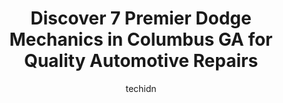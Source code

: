 ---
layout: ampstory
image: https://images.unsplash.com/photo-1639928849293-7f9ff81e41d3?ixlib=rb-4.0.3&ixid=MnwxMjA3fDB8MHxwaG90by1wYWdlfHx8fGVufDB8fHx8&auto=format&fit=crop&w=640&h=853&q=80
author: techidn
featured: false
description: If youre in need of trustworthy and skilled Dodge Mechanic in Columbus GA, USA, youll be pleased to discover the 7 best Dodge Mechanic in town. Their expertise and commitment to customer s
title: Discover 7 Premier Dodge Mechanics in Columbus GA for Quality Automotive Repairs
cover:
   title: Discover 7 Premier Dodge Mechanics in Columbus GA for Quality Automotive Repairs
   subtitle: Rickpate
   background: https://images.unsplash.com/photo-1639928849293-7f9ff81e41d3?ixlib=rb-4.0.3&ixid=MnwxMjA3fDB8MHxwaG90by1wYWdlfHx8fGVufDB8fHx8&auto=format&fit=crop&w=640&h=853&q=80

pages: 
 - layout: thirds
   top: <h1>#1 Auto Masters Repair, LLC</h1>
   bottom: "<p>I always have such a wonderful experience every time I go to auto masters! The last 2 times I have been I pull up to get a tire because mine was either blown or completel</p>"
   background: https://www.knot35.com/toplist/wp-content/uploads/2023/06/best-dodge-mechanic-1-in-columbus-ga-1685834491.jpeg
   backgroundblur: true
 - layout: thirds
   top: <h1>#2 JP Auto Care</h1>
   bottom: "<p>5050 Warm Springs Rd Connector, Columbus, GA 31907, United States</p>"
   background: https://www.knot35.com/toplist/wp-content/uploads/2023/06/best-dodge-mechanic-2-in-columbus-ga-1685834492.jpeg
   cta:
      link: https://www.knot35.com/toplist/discover-7-premier-dodge-mechanics-in-columbus-ga-for-quality-automotive-repairs/
      text: Discover 7 Premier Dodge Mechanics in Columbus GA for Quality Automotive Repairs
 - layout: thirds
   top: <h1>#3 Glenns After Hours Repair Service</h1>
   bottom: "<p>5045 Milgen Ct suite 15, Columbus, GA 31907, United States</p>"
   background: https://www.knot35.com/toplist/wp-content/uploads/2023/06/best-dodge-mechanic-3-in-columbus-ga-1685834492.jpeg
   cta:
      link: https://www.knot35.com/toplist/discover-7-premier-dodge-mechanics-in-columbus-ga-for-quality-automotive-repairs/
      text: Discover 7 Premier Dodge Mechanics in Columbus GA for Quality Automotive Repairs
 - layout: thirds
   top: <h1>#4 Todds Auto Clinic</h1>
   bottom: "<p>4739 14th Ave, Columbus, GA 31904, United States</p>"
   background: https://images.unsplash.com/photo-1618556658017-fd9c732d1360?ixlib=rb-4.0.3&ixid=MnwxMjA3fDB8MHxwaG90by1wYWdlfHx8fGVufDB8fHx8&auto=format&fit=crop&w=640&h=853&q=80
   cta:
      link: https://www.knot35.com/toplist/discover-7-premier-dodge-mechanics-in-columbus-ga-for-quality-automotive-repairs/
      text: Discover 7 Premier Dodge Mechanics in Columbus GA for Quality Automotive Repairs
 - layout: thirds
   top: <h1>#5 AutoNation Chrysler Dodge Jeep RAM South Columbus Service Center</h1>
   bottom: "<p>2201 Victory Dr A, Columbus, GA 31901, United States</p>"
   background: https://images.unsplash.com/photo-1602536052359-ef94c21c5948?ixlib=rb-4.0.3&ixid=MnwxMjA3fDB8MHxwaG90by1wYWdlfHx8fGVufDB8fHx8&auto=format&fit=crop&w=640&h=853&q=80
   cta:
      link: https://www.knot35.com/toplist/discover-7-premier-dodge-mechanics-in-columbus-ga-for-quality-automotive-repairs/
      text: Discover 7 Premier Dodge Mechanics in Columbus GA for Quality Automotive Repairs
 - layout: thirds
   top: <h1>#6 Pro Motors Service & Repair</h1>
   bottom: "<p>5621 Flat Rock Rd, Columbus, GA 31907, United States</p>"
   background: https://images.unsplash.com/photo-1557672172-298e090bd0f1?ixlib=rb-4.0.3&ixid=MnwxMjA3fDB8MHxwaG90by1wYWdlfHx8fGVufDB8fHx8&auto=format&fit=crop&w=640&h=853&q=80
   cta:
      link: https://www.knot35.com/toplist/discover-7-premier-dodge-mechanics-in-columbus-ga-for-quality-automotive-repairs/
      text: Discover 7 Premier Dodge Mechanics in Columbus GA for Quality Automotive Repairs
 - layout: thirds
   top: <h1>#7 Ricks Foreign Car Services</h1>
   bottom: "<p>905 15th St, Columbus, GA 31901, United States</p>"
   background: https://images.unsplash.com/photo-1533735380053-eb8d0759b24a?ixlib=rb-4.0.3&ixid=MnwxMjA3fDB8MHxwaG90by1wYWdlfHx8fGVufDB8fHx8&auto=format&fit=crop&w=640&h=853&q=80
   cta:
      link: https://www.knot35.com/toplist/discover-7-premier-dodge-mechanics-in-columbus-ga-for-quality-automotive-repairs/
      text: Discover 7 Premier Dodge Mechanics in Columbus GA for Quality Automotive Repairs
 - layout: thirds
   middle: Continue reading...
   background: https://images.unsplash.com/photo-1595364397663-fca4f075d796?ixlib=rb-4.0.3&ixid=MnwxMjA3fDB8MHxwaG90by1wYWdlfHx8fGVufDB8fHx8&auto=format&fit=crop&w=640&h=853&q=80
   cta:
      link: https://www.knot35.com/toplist/discover-7-premier-dodge-mechanics-in-columbus-ga-for-quality-automotive-repairs/
      text: Discover 7 Premier Dodge Mechanics in Columbus GA for Quality Automotive Repairs
      
---